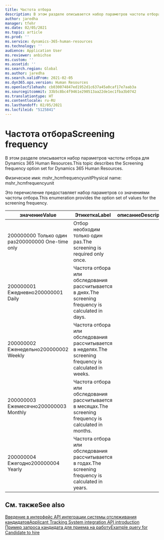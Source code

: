 ```yaml
---
title: Частота отбора
description: В этом разделе описывается набор параметров частоты отбора для Dynamics 365 Human Resources.
author: jaredha
manager: tfehr
ms.date: 02/05/2021
ms.topic: article
ms.prod: ''
ms.service: dynamics-365-human-resources
ms.technology: ''
audience: Application User
ms.reviewer: anbichse
ms.custom: ''
ms.assetid: ''
ms.search.region: Global
ms.author: jaredha
ms.search.validFrom: 2021-02-05
ms.dyn365.ops.version: Human Resources
ms.openlocfilehash: cb030074847ed1952d1c637a45a0caf17e7aab3a
ms.sourcegitcommit: 33b5c8bc4f9461e290513aa22de1ec1fba3b0742
ms.translationtype: HT
ms.contentlocale: ru-RU
ms.lasthandoff: 02/05/2021
ms.locfileid: "5125841"
---
```

# <a name="screening-frequency"></a><span data-ttu-id="507e7-103">Частота отбора</span><span class="sxs-lookup"><span data-stu-id="507e7-103">Screening frequency</span></span>

<span data-ttu-id="507e7-104">В этом разделе описывается набор параметров частоты отбора для Dynamics 365 Human Resources.</span><span class="sxs-lookup"><span data-stu-id="507e7-104">This topic describes the Screening frequency option set for Dynamics 365 Human Resources.</span></span>

<span data-ttu-id="507e7-105">Физическое имя: mshr_hcmfrequencyunit</span><span class="sxs-lookup"><span data-stu-id="507e7-105">Physical name: mshr_hcmfrequencyunit</span></span>

<span data-ttu-id="507e7-106">Это перечисление предоставляет набор параметров со значениями частоты отбора.</span><span class="sxs-lookup"><span data-stu-id="507e7-106">This enumeration provides the option set of values for the screening frequency.</span></span> 

| <span data-ttu-id="507e7-107">значение</span><span class="sxs-lookup"><span data-stu-id="507e7-107">Value</span></span> | <span data-ttu-id="507e7-108">Этикетка</span><span class="sxs-lookup"><span data-stu-id="507e7-108">Label</span></span> | <span data-ttu-id="507e7-109">описание</span><span class="sxs-lookup"><span data-stu-id="507e7-109">Description</span></span> |
| --- | --- | --- |
| <span data-ttu-id="507e7-110">200000000 Только один раз</span><span class="sxs-lookup"><span data-stu-id="507e7-110">200000000 One-time only</span></span> | <span data-ttu-id="507e7-111">Отбор необходим только один раз.</span><span class="sxs-lookup"><span data-stu-id="507e7-111">The screening is required only once.</span></span> |
| <span data-ttu-id="507e7-112">200000001 Ежедневно</span><span class="sxs-lookup"><span data-stu-id="507e7-112">200000001 Daily</span></span> | <span data-ttu-id="507e7-113">Частота отбора или обследования рассчитывается в днях.</span><span class="sxs-lookup"><span data-stu-id="507e7-113">The screening frequency is calculated in days.</span></span> |
| <span data-ttu-id="507e7-114">200000002 Еженедельно</span><span class="sxs-lookup"><span data-stu-id="507e7-114">200000002 Weekly</span></span> | <span data-ttu-id="507e7-115">Частота отбора или обследования рассчитывается в неделях.</span><span class="sxs-lookup"><span data-stu-id="507e7-115">The screening frequency is calculated in weeks.</span></span> |
| <span data-ttu-id="507e7-116">200000003 Ежемесячно</span><span class="sxs-lookup"><span data-stu-id="507e7-116">200000003 Monthly</span></span> | <span data-ttu-id="507e7-117">Частота отбора или обследования рассчитывается в месяцах.</span><span class="sxs-lookup"><span data-stu-id="507e7-117">The screening frequency is calculated in months.</span></span> |
| <span data-ttu-id="507e7-118">200000004 Ежегодно</span><span class="sxs-lookup"><span data-stu-id="507e7-118">200000004 Yearly</span></span> | <span data-ttu-id="507e7-119">Частота отбора или обследования рассчитывается в годах.</span><span class="sxs-lookup"><span data-stu-id="507e7-119">The screening frequency is calculated in years.</span></span> |

## <a name="see-also"></a><span data-ttu-id="507e7-120">См. также</span><span class="sxs-lookup"><span data-stu-id="507e7-120">See also</span></span>

[<span data-ttu-id="507e7-121">Введение в интерфейс API интеграции системы отслеживания кандидатов</span><span class="sxs-lookup"><span data-stu-id="507e7-121">Applicant Tracking System integration API introduction</span></span>](hr-admin-integration-ats-api-introduction.md)<br>
[<span data-ttu-id="507e7-122">Пример запроса кандидата для приема на работу</span><span class="sxs-lookup"><span data-stu-id="507e7-122">Example query for Candidate to hire</span></span>](hr-admin-integration-ats-api-candidate-to-hire-example-query.md)

